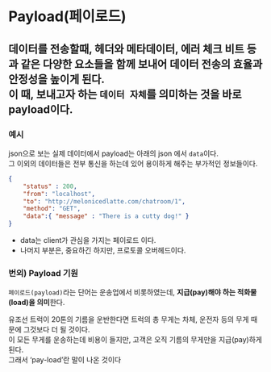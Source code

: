 # Payload(페이로드)
데이터를 전송할때, 헤더와 메타데이터, 에러 체크 비트 등과 같은 다양한 요소들을 함께 보내어 데이터 전송의 효율과 안정성을 높이게 된다.  
**이 때, 보내고자 하는 ``데이터 자체``를 의미하는 것을 바로 payload이다.**
- 

### 예시
json으로 보는 실제 데이터에서 payload는 아래의 json 에서 `data`이다.  
그 이외의 데이터들은 전부 통신을 하는데 있어 용이하게 해주는 부가적인 정보들이다.
```json
{
	"status" : 200,
	"from": "localhost",
	"to": "http://melonicedlatte.com/chatroom/1",
	"method": "GET",
	"data":{ "message" : "There is a cutty dog!" }
}
```
- data는 client가 관심을 가지는 페이로드 이다.
- 나머지 부분은, 중요하긴 하지만, 프로토콜 오버헤드이다.

### 번외)  Payload 기원
``페이로드(payload)``라는 단어는 운송업에서 비롯하였는데, **지급(pay)해야 하는 적화물(load)을 의미**한다.  

유조선 트럭이 20톤의 기름을 운반한다면 트럭의 총 무게는 차체, 운전자 등의 무게 때문에 그것보다 더 될 것이다.  
이 모든 무게를 운송하는데 비용이 들지만, 고객은 오직 기름의 무게만을 지급(pay)하게 된다.  
그래서 ‘pay-load’란 말이 나온 것이다